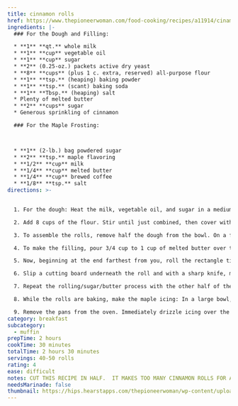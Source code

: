 ```yaml
---
title: cinnamon rolls
href: https://www.thepioneerwoman.com/food-cooking/recipes/a11914/cinammon-rolls/
ingredients: |-
  ### For the Dough and Filling:

  * **1** **qt.** whole milk
  * **1** **cup** vegetable oil
  * **1** **cup** sugar
  * **2** (0.25-oz.) packets active dry yeast 
  * **8** **cups** (plus 1 c. extra, reserved) all-purpose flour
  * **1** **tsp.** (heaping) baking powder
  * **1** **tsp.** (scant) baking soda
  * **1** **Tbsp.** (heaping) salt
  * Plenty of melted butter
  * **2** **cups** sugar
  * Generous sprinkling of cinnamon

  ### For the Maple Frosting:



  * **1** (2-lb.) bag powdered sugar
  * **2** **tsp.** maple flavoring
  * **1/2** **cup** milk
  * **1/4** **cup** melted butter
  * **1/4** **cup** brewed coffee
  * **1/8** **tsp.** salt
directions: >-
  

  1. For the dough: Heat the milk, vegetable oil, and sugar in a medium saucepan over medium heat to just below a boil. Set aside and cool to warm. Sprinkle the yeast on top and let it sit on the milk for 1 minute.

  2. Add 8 cups of the flour. Stir until just combined, then cover with a clean kitchen towel, and set aside in a relatively warm place for 1 hour. After 1 hour, remove the towel and add the baking powder, baking soda, salt, and the remaining 1 cup flour. Stir thoroughly to combine. Use the dough right away, or place in a mixing bowl and refrigerate for up to 3 days, punching down the dough if it rises to the top of the bowl. (Note: The dough is easier to work with if it has been chilled for at least an hour or so beforehand.)

  3. To assemble the rolls, remove half the dough from the bowl. On a floured baking surface, roll the dough into a large rectangle, about 30 by 10 inches. The dough should be rolled very thin.

  4. To make the filling, pour 3/4 cup to 1 cup of melted butter over the surface of the dough. Use your fingers to spread the butter evenly. Generously sprinkle half of the ground cinnamon and 1 cup of the sugar over the butter. Don’t be afraid to drizzle on more butter or more sugar! Gooey is the goal. 

  5. Now, beginning at the end farthest from you, roll the rectangle tightly towards you. Use both hands and work slowly, being careful to keep the roll tight. Don't worry if the filling oozes as you work; that just means the rolls are going to be divine. When you reach the end, pinch the seam together and flip the roll so that the seam is face down. When you're finished, you'll wind up with one long buttery, cinnamon-y, sugary, gooey log.

  6. Slip a cutting board underneath the roll and with a sharp knife, make 1/2-inch slices. One log will produce 20 to 25 rolls. Pour a couple of teaspoons of melted butter into disposable foil cake pans (or regular 9-inch round cake pans) and swirl to coat. Place the sliced rolls in the pans, being careful not to overcrowd. (Each pan will hold 7 to 9 rolls.)

  7. Repeat the rolling/sugar/butter process with the other half of the dough and more pans. Preheat the oven to 375°F. Cover all the pans with a kitchen towel and set aside to rise on the countertop for at least 20 minutes before baking. Remove the towel and bake for 15 to 18 minutes, until golden brown. Don't allow the rolls to become overly brown. 

  8. While the rolls are baking, make the maple icing: In a large bowl, whisk together the powdered sugar, milk, butter, coffee, and salt. Splash in the maple flavoring. Whisk until very smooth. Taste and add in more maple, sugar, butter, or other ingredients, as needed, until the icing reaches the desired consistency. The icing should be somewhat thick but still very pourable.

  9. Remove the pans from the oven. Immediately drizzle icing over the top. Be sure to get it all around the edges and over the top. As they sit, the rolls will absorb some of the icing's moisture and flavor. They only get better with time… not that they last for more than a few seconds. Make them for a friend today! It'll seal the relationship for life. I promise.
category: breakfast
subcategory:
  - muffin
prepTime: 2 hours
cookTime: 30 minutes
totalTime: 2 hours 30 minutes
servings: 40-50 rolls
rating: 4
ease: difficult
notes: C﻿UT THIS RECIPE IN HALF.  IT MAKES TOO MANY CINNAMON ROLLS FOR A SMALL FAMILY
needsMarinade: false
thumbnail: https://hips.hearstapps.com/thepioneerwoman/wp-content/uploads/2007/06/333323997_04bd8d6c53.jpg?resize=980:*
---
```

